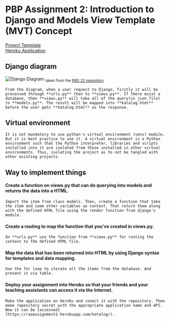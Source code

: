 # PBP Assignment 2: Introduction to Django and Models View Template (MVT) Concept

[Project Template](https://github.com/pbp-fasilkom-ui/assignment-repository)<br/>
[Heroku Application](https://raaassignment2.herokuapp.com/katalog/)

## Django diagram

![Django Diagram](https://krify.co/wp-content/uploads/2019/06/Django-Work-flow.jpg)
<sub>taken from the [PBD 22 repository](https://pbp-fasilkom-ui.github.io/ganjil-2023/en/assignments/tutorial/tutorial-1)</sub>

    From the diagram, when a user request to Django, firstly it will be processed through **urls.py** then to **views.py**. If there exist a database, then **views.py** will take all of the query(in json file) to **models.py**. The result will be mapped into **katalog.html** before the user gets **katalog.html** as the response.

## Virtual environment

    It is not mandatory to use python's virtual environment (venv) module. But it is best practice to use it. A virtual environment is a Python environment such that the Python interpreter, libraries and scripts installed into it are isolated from those installed in other virtual environments. Thus, isolating the project as to not be tangled with other existing projects.


## Way to implement things

#### Create a function on views.py that can do querying into models and returns the data into a HTML.

    Import the item from class models. Then, create a function that take the item and some other variables as context. That return them along with the defined HTML file using the render function from django's module.

#### Create a routing to map the function that you've created in views.py.

    On **urls.py** use the function from **views.py** for routing the context to the defined HTML file.

#### Map the data that has been returned into HTML by using Django syntax for templates and data mapping.

    Use the for loop to iterate all the items from the database. And present it via table.

#### Deploy your assignment into Heroku so that your friends and your teaching assistants can access it via the Internet.

    Make the application on Heroku and conect it with the repository. Then make repository secret with the appropriate application name and API. Now it can be [accessed](https://raaassignment2.herokuapp.com/katalog/).

